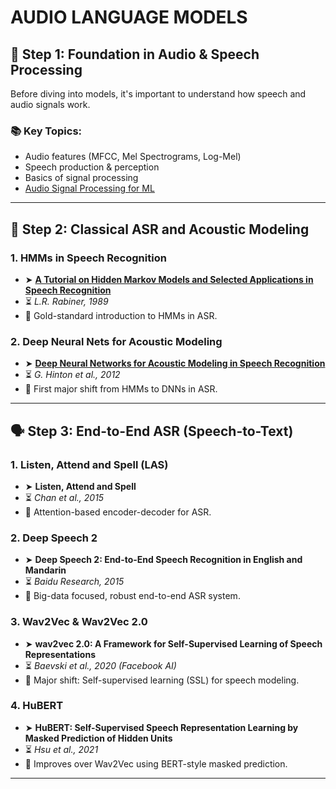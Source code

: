 # AUDIO LANGUAGE MODELS

## 🧱 Step 1: Foundation in Audio & Speech Processing

Before diving into models, it's important to understand how speech and audio signals work.

### 📚 Key Topics:
- Audio features (MFCC, Mel Spectrograms, Log-Mel)
- Speech production & perception
- Basics of signal processing
- [Audio Signal Processing for ML](https://www.youtube.com/watch?v=iCwMQJnKk2c&list=PL-wATfeyAMNqIee7cH3q1bh4QJFAaeNv0)

---

## 🧠 Step 2: Classical ASR and Acoustic Modeling

### 1. HMMs in Speech Recognition
- ➤ [**A Tutorial on Hidden Markov Models and Selected Applications in Speech Recognition**](https://www.cs.ubc.ca/~murphyk/Bayes/rabiner.pdf)  
- ⏳ *L.R. Rabiner, 1989*  
- 📜 Gold-standard introduction to HMMs in ASR.

### 2. Deep Neural Nets for Acoustic Modeling
- ➤ [**Deep Neural Networks for Acoustic Modeling in Speech Recognition**](https://static.googleusercontent.com/media/research.google.com/en//pubs/archive/38131.pdf)  
- ⏳ *G. Hinton et al., 2012*  
- 📜 First major shift from HMMs to DNNs in ASR.


---

## 🗣️ Step 3: End-to-End ASR (Speech-to-Text)

### 1. Listen, Attend and Spell (LAS)
- ➤ **Listen, Attend and Spell**  
- ⏳ *Chan et al., 2015*  
- 🎯 Attention-based encoder-decoder for ASR.

### 2. Deep Speech 2
- ➤ **Deep Speech 2: End-to-End Speech Recognition in English and Mandarin**  
- ⏳ *Baidu Research, 2015*  
- 🎯 Big-data focused, robust end-to-end ASR system.

### 3. Wav2Vec & Wav2Vec 2.0
- ➤ **wav2vec 2.0: A Framework for Self-Supervised Learning of Speech Representations**  
- ⏳ *Baevski et al., 2020 (Facebook AI)*  
- 🎯 Major shift: Self-supervised learning (SSL) for speech modeling.

### 4. HuBERT
- ➤ **HuBERT: Self-Supervised Speech Representation Learning by Masked Prediction of Hidden Units**  
- ⏳ *Hsu et al., 2021*  
- 🎯 Improves over Wav2Vec using BERT-style masked prediction.


---

